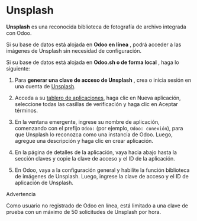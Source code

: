 # Unsplash

**Unsplash** es una reconocida biblioteca de fotografía de archivo integrada
con Odoo.

Si su base de datos está alojada en **Odoo en línea** , podrá acceder a las
imágenes de Unsplash sin necesidad de configuración.

Si su base de datos está alojada en **Odoo.sh o de forma local** , haga lo
siguiente:

  1. Para **generar una clave de acceso de Unsplash** , crea o inicia sesión en una cuenta de [Unsplash](https://unsplash.com).

  2. Acceda a su [tablero de aplicaciones](https://unsplash.com/oauth/applications), haga clic en Nueva aplicación, seleccione todas las casillas de verificación y haga clic en Aceptar términos.

  3. En la ventana emergente, ingrese su nombre de aplicación, comenzando con el prefijo `Odoo:` (por ejemplo, `Odoo: conexión`), para que Unsplash lo reconozca como una instancia de Odoo. Luego, agregue una descripción y haga clic en crear aplicación.

  4. En la página de detalles de la aplicación, vaya hacia abajo hasta la sección claves y copie la clave de acceso y el ID de la aplicación.

  5. En Odoo, vaya a la configuración general y habilite la función biblioteca de imágenes de Unsplash. Luego, ingrese la clave de acceso y el ID de aplicación de Unsplash.

Advertencia

Como usuario no registrado de Odoo en línea, está limitado a una clave de
prueba con un máximo de 50 solicitudes de Unsplash por hora.


